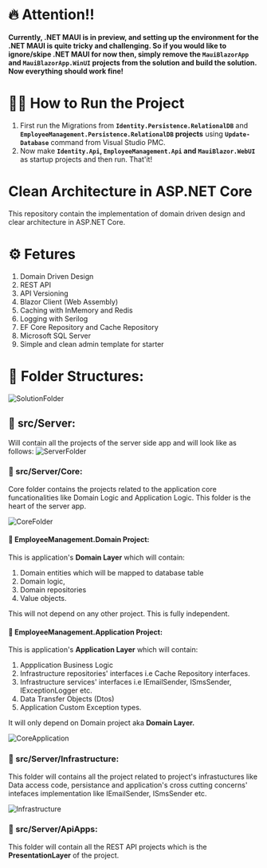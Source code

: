 # 🔥 Attention!!

**Currently, .NET MAUI is in preview, and setting up the environment for the .NET MAUI is quite tricky and challenging. So if you would like to ignore/skipe .NET MAUI for now then, simply remove the `MauiBlazorApp` and `MauiBlazorApp.WinUI` projects from the solution and build the solution. Now everything should work fine!**

# 🏃‍♂️ How to Run the Project
  1. First run the Migrations from **`Identity.Persistence.RelationalDB`** and **`EmployeeManagement.Persistence.RelationalDB` projects** using **`Update-Database`** command from Visual Studio PMC.
  2. Now make **`Identity.Api`, `EmployeeManagement.Api` and `MauiBlazor.WebUI`** as startup projects and then run. That'it!

# Clean Architecture in ASP.NET Core
This repository contain the implementation of domain driven design and clear architecture in ASP.NET Core.

# ⚙️ Fetures
1. Domain Driven Design
2. REST API
3. API Versioning
4. Blazor Client (Web Assembly)
5. Caching with InMemory and Redis
6. Logging with Serilog
7. EF Core Repository and Cache Repository
8. Microsoft SQL Server
9. Simple and clean admin template for starter

# 📁 Folder Structures:
![SolutionFolder](https://user-images.githubusercontent.com/14342773/123045601-ea4cb300-d41c-11eb-8caf-8b7846564f28.PNG)

## 📂 src/Server:
  Will contain all the projects of the server side app and will look like as follows:
  ![ServerFolder](https://user-images.githubusercontent.com/14342773/123045708-094b4500-d41d-11eb-9db3-d8cbfb7b9a31.PNG)

### 📂 src/Server/Core:
  Core folder contains the projects related to the application core funcationalities like Domain Logic and Application Logic. This folder is the heart of the server app.
  
  ![CoreFolder](https://user-images.githubusercontent.com/14342773/123046128-88d91400-d41d-11eb-905a-d680d264f8a1.PNG)

  
#### 📝 EmployeeManagement.Domain Project: 
  This is application's **Domain Layer** which will contain:
   1. Domain entities which will be mapped to database table
   2. Domain logic,
   3. Domain repositories
   4. Value objects.

This will not depend on any other project. This is fully independent.

#### 📝 EmployeeManagement.Application Project:
  This is application's **Application Layer** which will contain:
   1. Appplication Business Logic
   2. Infrastructure repositories' interfaces i.e Cache Repository interfaces.
   3. Infrastructure services' interfaces i.e IEmailSender, ISmsSender, IExceptionLogger etc.
   4. Data Transfer Objects (Dtos)
   5. Application Custom Exception types.
  
  It will only depend on Domain project aka **Domain Layer.**
  
  ![CoreApplication](https://user-images.githubusercontent.com/14342773/123301594-a2717d00-d53d-11eb-8f74-076ff92f682d.PNG)

  
### 📂 src/Server/Infrastructure:
  This folder will contains all the project related to project's infrastuctures like Data access code, persistance and application's cross cutting concerns' intefaces implementation like IEmailSender, ISmsSender etc.
  
  ![Infrastructure](https://user-images.githubusercontent.com/14342773/123589564-37f56100-d80b-11eb-8f94-c79ea589adf8.PNG)

  
### 📂 src/Server/ApiApps:
  This folder will contain all the REST API projects which is the **PresentationLayer** of the project.
